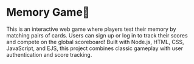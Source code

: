 # Memory Game🧠
This is an interactive web game where players test their memory by matching pairs of cards. Users can sign up or log in to track their scores and compete on the global scoreboard!
Built with Node.js, HTML, CSS, JavaScript, and EJS, this project combines classic gameplay with user authentication and score tracking.

